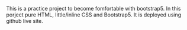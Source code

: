 This is a practice project to become fomfortable with bootstrap5. In this porject pure HTML, little/inline CSS and Bootstrap5. It is deployed using github live site.